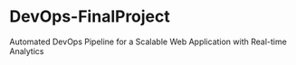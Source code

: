 # DevOps-FinalProject
 Automated DevOps Pipeline for a Scalable Web Application with Real-time Analytics
